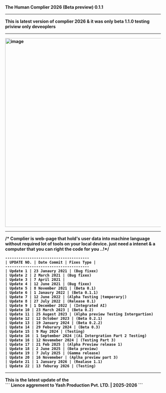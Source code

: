 <B>The Human Complier 2026 (Beta preview) 0.1.1<B><hr>
This is latest version of complier 2026 & it was only beta 1.1.0 testing priview only deveoplers<hr>
<img width="1366" height="612" alt="image" src="https://github.com/user-attachments/assets/726f3978-9cad-4d1e-ac4f-26b85a32327e" /><hr>

/* Complier is web-page that hold's user data into machine language without required lot of tools on your local device. just need a intenet & a computer that you can right the code for you ..!*/

```
--------------------------------------
| UPDATE NO. | Date Commit | Fixes Type |
--------------------------------------
| Update 1 | 23 Janaury 2021 | (Bug fixex)
| Update 2 | 2 March 2021 | (Bug fixex)
| Update 3 | 7 April 2021 |
| Update 4 | 12 June 2021 | (Bug fixex)
| Update 5 | 8 November 2021 | (Beta 0.1)
| Update 6 | 1 Janaury 2022 | (Beta 0.1.1)
| Update 7 | 12 June 2022 | (Alpha Testing |temporary|)
| Update 8 | 27 July 2022 | (Release 0.1)
| Update 9 | 1 December 2022 | (Integrated AI)
| Update 10 | 23 March 2023 | (Beta 0.2)
| Update 11 | 25 Augest 2023 | (Alpha preview Testing Intergartion)
| Update 12 | 12 October 2023 | (Beta 0.2.1)
| Update 13 | 19 January 2024 | (Beta 0.2.2)
| Update 14 | 29 Feburary 2024 | (Beta 0.3)
| Update 15 | 9 May 2024 | (Testing)
| Update 16 | 1 September 2024 |(Ai Intergration Part 2 Testing)
| Update 16 | 12 Novemeber 2024 | (Testing Part 3)
| Update 17 | 21 Feb 2025 | (Alpha Preview release 1)
| Update 18 | 2 June 2025 | (Beta preview)
| Update 19 | 7 July 2025 | (Gamma release)
| Update 20 | 16 Novemeber | (Aplha preview part 3)
| Update 21 | 1 January 2026 | (Realase 1.1)
| Update 22 | 13 feburay 2026 | (Testing)
```
<hr>
This is the latest update of the 
<br>
```
Lience aggrement to Yash Production Pvt. LTD. | 2025-2026
```